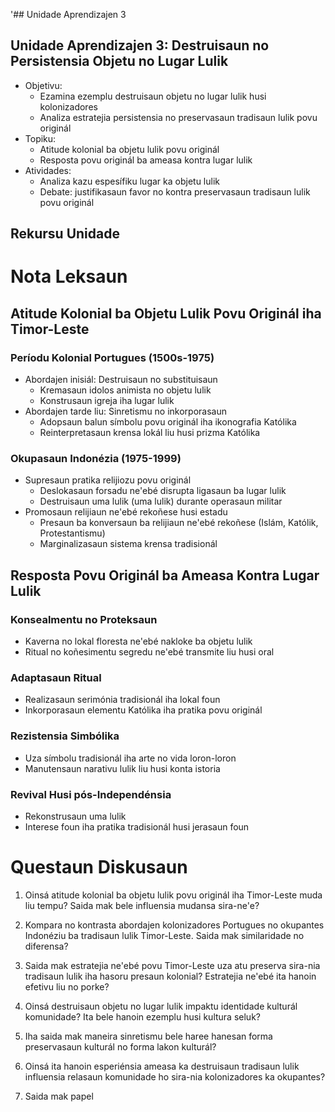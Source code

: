 '## Unidade Aprendizajen 3

## Unidade Aprendizajen 3: Destruisaun no Persistensia Objetu no Lugar Lulik
- Objetivu:
  * Ezamina ezemplu destruisaun objetu no lugar lulik husi kolonizadores
  * Analiza estratejia persistensia no preservasaun tradisaun lulik povu originál
- Topiku:
  * Atitude kolonial ba objetu lulik povu originál
  * Resposta povu originál ba ameasa kontra lugar lulik
- Atividades:
  * Analiza kazu espesífiku lugar ka objetu lulik
  * Debate: justifikasaun favor no kontra preservasaun tradisaun lulik povu originál

## Rekursu Unidade

# Nota Leksaun

## Atitude Kolonial ba Objetu Lulik Povu Originál iha Timor-Leste

### Períodu Kolonial Portugues (1500s-1975)
- Abordajen inisiál: Destruisaun no substituisaun
  - Kremasaun idolos animista no objetu lulik
  - Konstrusaun igreja iha lugar lulik
- Abordajen tarde liu: Sinretismu no inkorporasaun
  - Adopsaun balun símbolu povu originál iha ikonografia Katólika
  - Reinterpretasaun krensa lokál liu husi prizma Katólika

### Okupasaun Indonézia (1975-1999)
- Supresaun pratika relijiozu povu originál
  - Deslokasaun forsadu ne'ebé disrupta ligasaun ba lugar lulik
  - Destruisaun uma lulik (uma lulik) durante operasaun militar
- Promosaun relijiaun ne'ebé rekoñese husi estadu
  - Presaun ba konversaun ba relijiaun ne'ebé rekoñese (Islám, Katólik, Protestantismu)
  - Marginalizasaun sistema krensa tradisionál

## Resposta Povu Originál ba Ameasa Kontra Lugar Lulik

### Konsealmentu no Proteksaun
- Kaverna no lokal floresta ne'ebé nakloke ba objetu lulik
- Ritual no koñesimentu segredu ne'ebé transmite liu husi oral

### Adaptasaun Ritual
- Realizasaun serimónia tradisionál iha lokal foun
- Inkorporasaun elementu Katólika iha pratika povu originál

### Rezistensia Simbólika
- Uza símbolu tradisionál iha arte no vida loron-loron
- Manutensaun narativu lulik liu husi konta istoria

### Revival Husi pós-Independénsia
- Rekonstrusaun uma lulik
- Interese foun iha pratika tradisionál husi jerasaun foun

# Questaun Diskusaun

1. Oinsá atitude kolonial ba objetu lulik povu originál iha Timor-Leste muda liu tempu? Saida mak bele influensia mudansa sira-ne'e?

2. Kompara no kontrasta abordajen kolonizadores Portugues no okupantes Indonéziu ba tradisaun lulik Timor-Leste. Saida mak similaridade no diferensa?

3. Saida mak estratejia ne'ebé povu Timor-Leste uza atu preserva sira-nia tradisaun lulik iha hasoru presaun kolonial? Estratejia ne'ebé ita hanoin efetivu liu no porke?

4. Oinsá destruisaun objetu no lugar lulik impaktu identidade kulturál komunidade? Ita bele hanoin ezemplu husi kultura seluk?

5. Iha saida mak maneira sinretismu bele haree hanesan forma preservasaun kulturál no forma lakon kulturál?

6. Oinsá ita hanoin esperiénsia ameasa ka destruisaun tradisaun lulik influensia relasaun komunidade ho sira-nia kolonizadores ka okupantes?

7. Saida mak papel